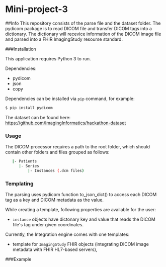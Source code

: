 # Mini-project-3

##Info
This repository consists of the parse file and the dataset folder. The pydicom package is to read DICOM file and transfer DICOM tags into a dictionary. The dictionary will recevice information of the DICOM image file and parsed into a FHIR ImagingStudy resourse standard.

###Installation

This application requires Python 3 to run.

Dependencies:

* pydicom
* json
* copy

Dependencies can be installed via `pip` command, for example:

```sh
$ pip install pydicom
``` 

The dataset can be found here: https://github.com/ImagingInformatics/hackathon-dataset

### Usage

The DICOM processor requires a path to the root folder, which should contain other folders and files grouped as follows:
```sh
   |- Patients
      |- Series
          |- Instances (.dcm files)
```

### Templating

The parsing uses pydicom function to_json_dict() to access each DICOM tag as a key and DICOM metadata as the value. 

While creating a template, following properties are available for the user: 
- `instance` objects have dictonary key and value that reads the DICOM file's tag under given coordinates. 

Currently, the Integration engine comes with one templates:
- template for `ImagingStudy` FHIR objects (integrating DICOM image metadata with FHIR HL7-based servers),


###Example


